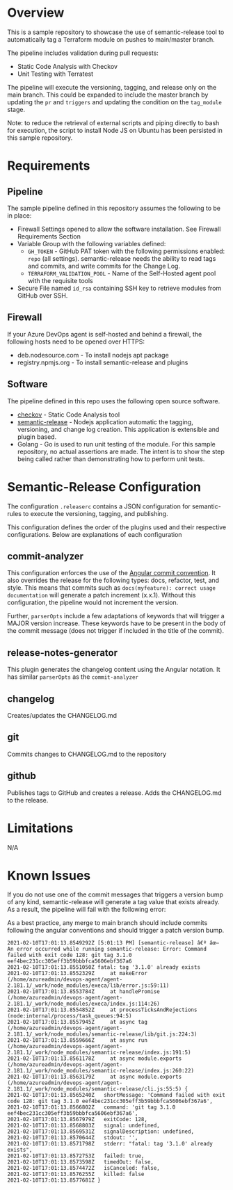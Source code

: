# Overview
This is a sample repository to showcase the use of semantic-release tool to automatically tag a
Terraform module on pushes to main/master branch.  

The pipeline includes validation during pull requests:
* Static Code Analysis with Checkov
* Unit Testing with Terratest

The pipeline will execute the versioning, tagging, and release only on the main branch. This could
be expanded to include the master branch by updating the `pr` and `triggers` and updating the condition on the `tag_module` stage.

Note: to reduce the retrieval of external scripts and piping directly to bash for execution, the script to install Node JS on Ubuntu has been persisted in this sample repository.

# Requirements
## Pipeline
The sample pipeline defined in this repository assumes the following to be in place:
* Firewall Settings opened to allow the software installation. See Firewall Requirements Section
* Variable Group with the following variables defined:
  * `GH_TOKEN` - GitHub PAT token with the following permissions enabled: `repo` (all settings).
    semantic-release needs the ability to read tags and commits, and write commits for the Change
    Log.
  * `TERRAFORM_VALIDATION_POOL` - Name of the Self-Hosted agent pool with the requisite tools
* Secure File named `id_rsa` containing SSH key to retrieve modules from GitHub over SSH.

## Firewall
If your Azure DevOps agent is self-hosted and behind a firewall, the following hosts need to be opened over HTTPS:
* deb.nodesource.com - To install nodejs apt package
* registry.npmjs.org - To install semantic-release and plugins

## Software
The pipeline defined in this repo uses the following open source software.
* [checkov](https://www.checkov.io/) - Static Code Analysis tool
* [semantic-release](https://semantic-release.gitbook.io/semantic-release/) - Nodejs application
  automatic the tagging, versioning, and change log creation. This application is extensible and
  plugin based.
* Golang - Go is used to run unit testing of the module. For this sample repository, no actual
  assertions are made. The intent is to show the step being called rather than demonstrating how to
  perform unit tests.

# Semantic-Release Configuration
The configuration `.releaserc` contains a JSON configuration for semantic-rules to execute the versioning, tagging, and publishing.

This configuration defines the order of the plugins used and their respective configurations. Below are explanations of each configuration
## commit-analyzer
This configuration enforces the use of the [Angular commit convention](https://github.com/angular/angular.js/blob/master/DEVELOPERS.md#-git-commit-guidelines). It also overrides the release for the following types: docs, refactor, test, and style. This means that commits such as `docs(myfeature): correct usage documentation` will generate a patch increment (x.x.1). Without this configuration, the pipeline would not increment the version. 

Further, `parserOpts` include a few adaptations of keywords that will trigger a MAJOR version
increase. These keywords have to be present in the body of the commit message (does not trigger if
included in the title of the commit).

## release-notes-generator
This plugin generates the changelog content using the Angular notation. It has similar `parserOpts` as the `commit-analyzer`

## changelog
Creates/updates the CHANGELOG.md

## git
Commits changes to CHANGELOG.md to the repository

## github
Publishes tags to GitHub and creates a release. Adds the CHANGELOG.md to the release.

# Limitations
N/A

# Known Issues

If you do not use one of the commit messages that triggers a version bump of any kind,
semantic-release will generate a tag value that exists already. As a result, the pipeline will fail
with the following error:

As a best practice, any merge to main branch should include commits following the angular
conventions and should trigger a patch version bump.
```
2021-02-10T17:01:13.8549292Z [5:01:13 PM] [semantic-release] â€º âœ–  An error occurred while running semantic-release: Error: Command failed with exit code 128: git tag 3.1.0 eef4bec231cc305eff3b59bbbfca5606ebf367a6
2021-02-10T17:01:13.8551050Z fatal: tag '3.1.0' already exists
2021-02-10T17:01:13.8552329Z     at makeError (/home/azureadmin/devops-agent/agent-2.181.1/_work/node_modules/execa/lib/error.js:59:11)
2021-02-10T17:01:13.8553784Z     at handlePromise (/home/azureadmin/devops-agent/agent-2.181.1/_work/node_modules/execa/index.js:114:26)
2021-02-10T17:01:13.8554852Z     at processTicksAndRejections (node:internal/process/task_queues:94:5)
2021-02-10T17:01:13.8557945Z     at async tag (/home/azureadmin/devops-agent/agent-2.181.1/_work/node_modules/semantic-release/lib/git.js:224:3)
2021-02-10T17:01:13.8559666Z     at async run (/home/azureadmin/devops-agent/agent-2.181.1/_work/node_modules/semantic-release/index.js:191:5)
2021-02-10T17:01:13.8561178Z     at async module.exports (/home/azureadmin/devops-agent/agent-2.181.1/_work/node_modules/semantic-release/index.js:260:22)
2021-02-10T17:01:13.8563179Z     at async module.exports (/home/azureadmin/devops-agent/agent-2.181.1/_work/node_modules/semantic-release/cli.js:55:5) {
2021-02-10T17:01:13.8565240Z   shortMessage: 'Command failed with exit code 128: git tag 3.1.0 eef4bec231cc305eff3b59bbbfca5606ebf367a6',
2021-02-10T17:01:13.8566802Z   command: 'git tag 3.1.0 eef4bec231cc305eff3b59bbbfca5606ebf367a6',
2021-02-10T17:01:13.8567979Z   exitCode: 128,
2021-02-10T17:01:13.8568803Z   signal: undefined,
2021-02-10T17:01:13.8569531Z   signalDescription: undefined,
2021-02-10T17:01:13.8570644Z   stdout: '',
2021-02-10T17:01:13.8571798Z   stderr: "fatal: tag '3.1.0' already exists",
2021-02-10T17:01:13.8572753Z   failed: true,
2021-02-10T17:01:13.8573598Z   timedOut: false,
2021-02-10T17:01:13.8574472Z   isCanceled: false,
2021-02-10T17:01:13.8576255Z   killed: false
2021-02-10T17:01:13.8577681Z }
```
